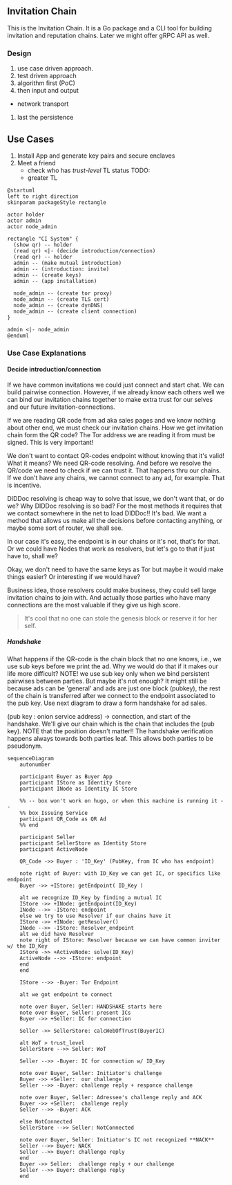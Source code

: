 ## Invitation Chain

This is the Invitation Chain. It is a Go package and a CLI tool for building
invitation and reputation chains. Later we might offer gRPC API as well.

### Design

1. use case driven approach.
1. test driven approach
1. algorithm first (PoC)
1. then input and output 
  - network transport
1. last the persistence 

## Use Cases

1. Install App and generate key pairs and secure enclaves
1. Meet a friend
    - check who has *trust-level* TL status TODO:
    - greater TL

```plantuml
@startuml
left to right direction
skinparam packageStyle rectangle

actor holder
actor admin
actor node_admin

rectangle "CI System" {
  (show qr) -- holder
  (read qr) <|- (decide introduction/connection)
  (read qr) -- holder
  admin -- (make mutual introduction)
  admin -- (introduction: invite)
  admin -- (create keys)
  admin -- (app installation)

  node_admin -- (create tor proxy)
  node_admin -- (create TLS cert)
  node_admin -- (create dynDNS)
  node_admin -- (create client connection)
}

admin <|- node_admin
@enduml
```

### Use Case Explanations

#### Decide introduction/connection

If we have common invitations we could just connect and start chat. We can build
pairwise connection. However, if we already know each others well we can bind
our invitation chains together to make extra trust for our selves and our future
invitation-connections.

If we are reading QR code from ad aka sales pages and we know nothing about
other end, we must check our invitation chains. How we get invitation chain form
the QR code? The Tor address we are reading it from must be signed. This is very
important!

We don't want to contact QR-codes endpoint without knowing that it's valid! What
it means? We need QR-code resolving. And before we resolve the QR/code we need
to check if we can trust it. That happens thru our chains. If we don't have any
chains, we cannot connect to any ad, for example. That is incentive. 

DIDDoc resolving is cheap way to solve that issue, we don't want that, or do we?
Why DIDDoc resolving is so bad? For the most methods it requires that we contact
somewhere in the net to load DIDDoc!! It's bad. We want a method that allows us
make all the decisions before contacting anything, or maybe some sort of router,
we shall see. 

In our case it's easy, the endpoint is in our chains or it's not, that's for
that. Or we could have Nodes that work as resolvers, but let's go to that if
just have to, shall we?

Okay, we don't need to have the same keys as Tor but maybe it would make things
easier? Or interesting if we would have?

Business idea, those resolvers could make business, they could sell large
invitation chains to join with. And actually those parties who have many
connections are the most valuable if they give us high score. 

> It's cool that no one can stole the genesis block or reserve it for her self.

##### Handshake

What happens if the QR-code is the chain block that no one knows, i.e., we use
sub keys before we print the ad. Why we would do that if it makes our life more
difficult? NOTE! we use sub key only when we bind persistent pairwises between
parties. But maybe it's not enough? It might still be because ads can be
'general' and ads are just one block (pubkey), the rest of the chain is
transferred after
we connect to the endpoint associated to the pub key. Use next diagram to draw a
form handshake for ad sales.

(pub key : onion service address) -> connection, and start of the handshake.
We'll give our chain which is the chain that includes the (pub key). NOTE that
the position doesn't matter!! The handshake verification happens always towards
both parties leaf. This allows both parties to be pseudonym.

```mermaid
sequenceDiagram
    autonumber

    participant Buyer as Buyer App
    participant IStore as Identity Store
    participant INode as Identity IC Store

    %% -- box won't work on hugo, or when this machine is running it --
    %% box Issuing Service
    participant QR_Code as QR Ad
    %% end

    participant Seller
    participant SellerStore as Identity Store
    participant ActiveNode

    QR_Code ->> Buyer : 'ID_Key' (PubKey, from IC who has endpoint)

    note right of Buyer: with ID_Key we can get IC, or specifics like endpoint
    Buyer ->> +IStore: getEndpoint( ID_Key )

    alt we recognize ID_Key by finding a mutual IC
    IStore ->> +INode: getEndpoint(ID_Key)
    INode -->> -IStore: endpoint
    else we try to use Resolver if our chains have it
    IStore ->> +INode: getResolver()
    INode -->> -IStore: Resolver_endpoint
    alt we did have Resolver
    note right of IStore: Resolver because we can have common inviter w/ the ID_Key
    IStore ->> +ActiveNode: solve(ID_Key)
    ActiveNode -->> -IStore: endpoint
    end
    end

    IStore -->> -Buyer: Tor Endpoint

    alt we got endpoint to connect

    note over Buyer, Seller: HANDSHAKE starts here
    note over Buyer, Seller: present ICs
    Buyer ->> +Seller: IC for connection

    Seller ->> SellerStore: calcWebOfTrust(BuyerIC)

    alt WoT > trust_level
    SellerStore -->> Seller: WoT

    Seller -->> -Buyer: IC for connection w/ ID_Key

    note over Buyer, Seller: Initiator's challenge
    Buyer ->> +Seller:  our challenge
    Seller -->> -Buyer: challenge reply + responce challenge

    note over Buyer, Seller: Adressee's challenge reply and ACK
    Buyer ->> +Seller:  challenge reply
    Seller -->> -Buyer: ACK

    else NotConnected
    SellerStore -->> Seller: NotConnected

    note over Buyer, Seller: Initiator's IC not recognized **NACK**
    Seller -->> Buyer: NACK
    Seller -->> Buyer: challenge reply
    end
    Buyer ->> Seller:  challenge reply + our challenge
    Seller -->> Buyer: challenge reply
    end

```

